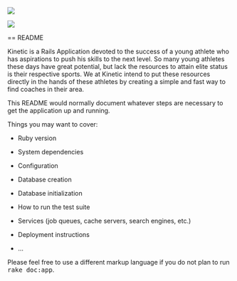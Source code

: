 <a href="https://codeclimate.com/github/jaredpowers/Kinetic"><img src="https://codeclimate.com/github/jaredpowers/Kinetic/badges/gpa.svg" /></a>
<p>
<img src="http://imgur.com/a/c6JNx"/>
</p>

== README

Kinetic is a Rails Application devoted to the success of a young athlete who has aspirations to push his skills to the next level. So many young athletes these days have great potential, but lack the resources to attain elite status is their respective sports. We at Kinetic intend to put these resources directly in the hands of these athletes by creating a simple and fast way to find coaches in their area.

This README would normally document whatever steps are necessary to get the
application up and running.

Things you may want to cover:

* Ruby version

* System dependencies

* Configuration

* Database creation

* Database initialization

* How to run the test suite

* Services (job queues, cache servers, search engines, etc.)

* Deployment instructions

* ...


Please feel free to use a different markup language if you do not plan to run
<tt>rake doc:app</tt>.
